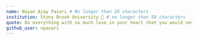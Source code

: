 ```yaml
---
name: Nayan Ajay Pasari # No longer than 28 characters
institution: Stony Brook University 🚩 # no longer than 58 characters
quote: Do everything with so much love in your heart that you would never want to do it any other way. # no longer than 100 characters, avoid using quotes(") to guarantee the format remains the same.
github_user: npasari
---
```

